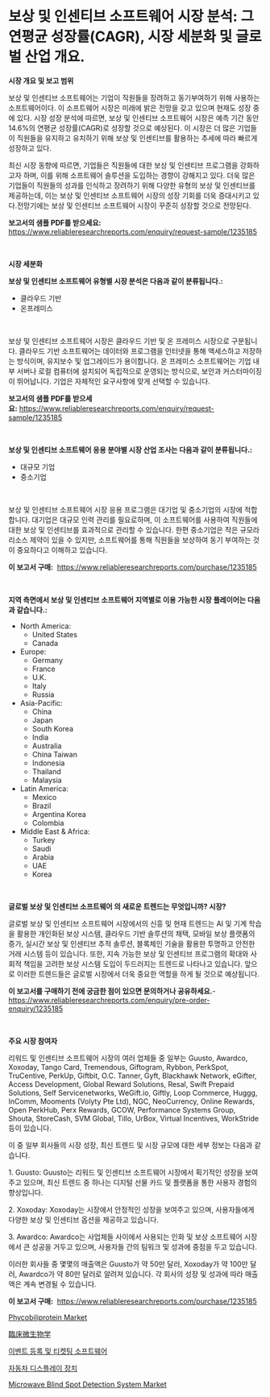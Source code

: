 <p><h1>보상 및 인센티브 소프트웨어 시장 분석: 그 연평균 성장률(CAGR), 시장 세분화 및 글로벌 산업 개요.</h1></p><p><strong>시장 개요 및 보고 범위</strong></p>
<p><p>보상 및 인센티브 소프트웨어는 기업이 직원들을 장려하고 동기부여하기 위해 사용하는 소프트웨어이다. 이 소프트웨어 시장은 미래에 밝은 전망을 갖고 있으며 현재도 성장 중에 있다. 시장 성장 분석에 따르면, 보상 및 인센티브 소프트웨어 시장은 예측 기간 동안 14.6%의 연평균 성장률(CAGR)로 성장할 것으로 예상된다. 이 시장은 더 많은 기업들이 직원들을 유지하고 유치하기 위해 보상 및 인센티브를 활용하는 추세에 따라 빠르게 성장하고 있다.</p><p>최신 시장 동향에 따르면, 기업들은 직원들에 대한 보상 및 인센티브 프로그램을 강화하고자 하며, 이를 위해 소프트웨어 솔루션을 도입하는 경향이 강해지고 있다. 더욱 많은 기업들이 직원들의 성과를 인식하고 장려하기 위해 다양한 유형의 보상 및 인센티브를 제공하는데, 이는 보상 및 인센티브 소프트웨어 시장의 성장 기회를 더욱 증대시키고 있다.전망기에는 보상 및 인센티브 소프트웨어 시장이 꾸준히 성장할 것으로 전망된다.</p></p>
<p><strong>보고서의 샘플 PDF를 받으세요:</strong> <a href="https://www.reliableresearchreports.com/enquiry/request-sample/1235185">https://www.reliableresearchreports.com/enquiry/request-sample/1235185</a></p>
<p>&nbsp;</p>
<p><strong>시장 세분화</strong></p>
<p><strong>보상 및 인센티브 소프트웨어 유형별 시장 분석은 다음과 같이 분류됩니다.:</strong></p>
<p><ul><li>클라우드 기반</li><li>온프레미스</li></ul></p>
<p>&nbsp;</p>
<p><p>보상 및 인센티브 소프트웨어 시장은 클라우드 기반 및 온 프레미스 시장으로 구분됩니다. 클라우드 기반 소프트웨어는 데이터와 프로그램을 인터넷을 통해 액세스하고 저장하는 방식이며, 유지보수 및 업그레이드가 용이합니다. 온 프레미스 소프트웨어는 기업 내부 서버나 로컬 컴퓨터에 설치되어 독립적으로 운영되는 방식으로, 보안과 커스터마이징이 뛰어납니다. 기업은 자체적인 요구사항에 맞게 선택할 수 있습니다.</p></p>
<p><strong>보고서의 샘플 PDF를 받으세요:</strong>&nbsp;<a href="https://www.reliableresearchreports.com/enquiry/request-sample/1235185">https://www.reliableresearchreports.com/enquiry/request-sample/1235185</a></p>
<p>&nbsp;</p>
<p><strong> 보상 및 인센티브 소프트웨어 응용 분야별 시장 산업 조사는 다음과 같이 분류됩니다.:</strong></p>
<p><ul><li>대규모 기업</li><li>중소기업</li></ul></p>
<p>&nbsp;</p>
<p><p>보상 및 인센티브 소프트웨어 시장 응용 프로그램은 대기업 및 중소기업의 시장에 적합합니다. 대기업은 대규모 인력 관리를 필요로하며, 이 소프트웨어를 사용하여 직원들에 대한 보상 및 인센티브를 효과적으로 관리할 수 있습니다. 한편 중소기업은 작은 규모라 리소스 제약이 있을 수 있지만, 소프트웨어를 통해 직원들을 보상하여 동기 부여하는 것이 중요하다고 이해하고 있습니다.</p></p>
<p><strong>이 보고서 구매:</strong>&nbsp; <a href="https://www.reliableresearchreports.com/purchase/1235185">https://www.reliableresearchreports.com/purchase/1235185</a></p>
<p>&nbsp;</p>
<p><strong>지역 측면에서 보상 및 인센티브 소프트웨어 지역별로 이용 가능한 시장 플레이어는 다음과 같습니다.:</strong></p>
<p><ul>
    <li>
        North America:
        <ul>
            <li>United States</li>
            <li>Canada</li>
        </ul>
    </li>
    <li>
        Europe:
        <ul>
            <li>Germany</li>
            <li>France</li>
            <li>U.K.</li>
            <li>Italy</li>
            <li>Russia</li>
        </ul>
    </li>
    <li>
        Asia-Pacific:
        <ul>
            <li>China</li>
            <li>Japan</li>
            <li>South Korea</li>
            <li>India</li>
            <li>Australia</li>
            <li>China Taiwan</li>
            <li>Indonesia</li>
            <li>Thailand</li>
            <li>Malaysia</li>
        </ul>
    </li>
    <li>
        Latin America:
        <ul>
            <li>Mexico</li>
            <li>Brazil</li>
            <li>Argentina Korea</li>
            <li>Colombia</li>
        </ul>
    </li>
    <li>
        Middle East & Africa:
        <ul>
            <li>Turkey</li>
            <li>Saudi</li>
            <li>Arabia</li>
            <li>UAE</li>
            <li>Korea</li>
        </ul>
    </li>
    </ul></p>
<p>&nbsp;</p>
<p><strong>글로벌 보상 및 인센티브 소프트웨어 의 새로운 트렌드는 무엇입니까? 시장?</strong></p>
<p><p>글로벌 보상 및 인센티브 소프트웨어 시장에서의 신흥 및 현재 트렌드는 AI 및 기계 학습을 활용한 개인화된 보상 시스템, 클라우드 기반 솔루션의 채택, 모바일 보상 플랫폼의 증가, 실시간 보상 및 인센티브 추적 솔루션, 블록체인 기술을 활용한 투명하고 안전한 거래 시스템 등이 있습니다. 또한, 지속 가능한 보상 및 인센티브 프로그램의 확대와 사회적 책임을 고려한 보상 시스템 도입이 두드러지는 트렌드로 나타나고 있습니다. 앞으로 이러한 트렌드들은 글로벌 시장에서 더욱 중요한 역할을 하게 될 것으로 예상됩니다.</p></p>
<p><strong>이 보고서를 구매하기 전에 궁금한 점이 있으면 문의하거나 공유하세요.</strong>- <a href="https://www.reliableresearchreports.com/enquiry/pre-order-enquiry/1235185">https://www.reliableresearchreports.com/enquiry/pre-order-enquiry/1235185</a></p>
<p>&nbsp;</p>
<p><strong>주요 시장 참여자</strong></p>
<p><p>리워드 및 인센티브 소프트웨어 시장의 여러 업체들 중 일부는 Guusto, Awardco, Xoxoday, Tango Card, Tremendous, Giftogram, Rybbon, PerkSpot, TruCentive, PerkUp, Giftbit, O.C. Tanner, Gyft, Blackhawk Network, eGifter, Access Development, Global Reward Solutions, Resal, Swift Prepaid Solutions, Self Servicenetworks, WeGift.io, Giftly, Loop Commerce, Huggg, InComm, Mooments (Volyty Pte Ltd), NGC, NeoCurrency, Online Rewards, Open PerkHub, Perx Rewards, GCOW, Performance Systems Group, Shouta, StoreCash, SVM Global, Tillo, UrBox, Virtual Incentives, WorkStride 등이 있습니다.</p><p>이 중 일부 회사들의 시장 성장, 최신 트렌드 및 시장 규모에 대한 세부 정보는 다음과 같습니다.</p><p>1. Guusto: Guusto는 리워드 및 인센티브 소프트웨어 시장에서 획기적인 성장을 보여주고 있으며, 최신 트렌드 중 하나는 디지털 선물 카드 및 플랫폼을 통한 사용자 경험의 향상입니다.</p><p>2. Xoxoday: Xoxoday는 시장에서 안정적인 성장을 보여주고 있으며, 사용자들에게 다양한 보상 및 인센티브 옵션을 제공하고 있습니다.</p><p>3. Awardco: Awardco는 사업체들 사이에서 사용되는 인화 및 보상 소프트웨어 시장에서 큰 성공을 거두고 있으며, 사용자들 간의 팀워크 및 성과에 중점을 두고 있습니다.</p><p>이러한 회사들 중 몇몇의 매출액은 Guusto가 약 50만 달러, Xoxoday가 약 100만 달러, Awardco가 약 80만 달러로 알려져 있습니다. 각 회사의 성장 및 성과에 따라 매출액은 계속 변경될 수 있습니다.</p></p>
<p><strong>이 보고서 구매:</strong>&nbsp;&nbsp;<a href="https://www.reliableresearchreports.com/purchase/1235185">https://www.reliableresearchreports.com/purchase/1235185</a></p>
<p><p><a href="https://automatic-knee-4c7.notion.site/Phycobiliprotein-Market-Research-Report-Reveals-The-Latest-Trends-And-Opportunities-of-this-Market-f-455f3a963f954b60a9c6aac09a82e5d4">Phycobiliprotein Market</a></p><p><a href="https://github.com/jkjreqjscoxx7/Market-Research-Report-List-1/blob/main/396359712923.md">臨床微生物学</a></p><p><a href="https://github.com/BrettWeberrt8767765/Market-Research-Report-List-1/blob/main/538146311940.md">이벤트 등록 및 티켓팅 소프트웨어</a></p><p><a href="https://medium.com/@marcpascual04/%EC%9E%90%EB%8F%99%EC%B0%A8-%EB%94%94%EC%8A%A4%ED%94%8C%EB%A0%88%EC%9D%B4-%EC%9E%A5%EC%B9%98-%EC%8B%9C%EC%9E%A5-%EC%A0%84%EB%A7%9D-%EC%82%B0%EC%97%85-%EA%B0%9C%EC%9A%94-%EB%B0%8F-%EC%98%88%EC%B8%A1-2024%EB%85%84%EB%B6%80%ED%84%B0-2031%EB%85%84%EA%B9%8C%EC%A7%80-871b40604899">자동차 디스플레이 장치</a></p><p><a href="https://issuu.com/reportprime-2/docs/microwave-blind-spot-detection-system-market-size-">Microwave Blind Spot Detection System Market</a></p></p>

